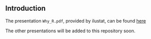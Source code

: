 ## Introduction

The presentation ```Why_R.pdf```, provided by ilustat, can be found [here](https://github.com/ilustat/Presentations/blob/master/20161213_RLadiesLx_Why_R/Why_R.pdf) 

The other presentations will be added to this repository soon.




 